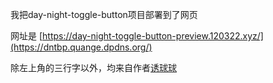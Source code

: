 我把day-night-toggle-button项目部署到了网页

网址是 [https://day-night-toggle-button-preview.120322.xyz/](https://dntbp.quange.dpdns.org/)

除左上角的三行字以外，均来自作者[诱球球](https://space.bilibili.com/243170287)
